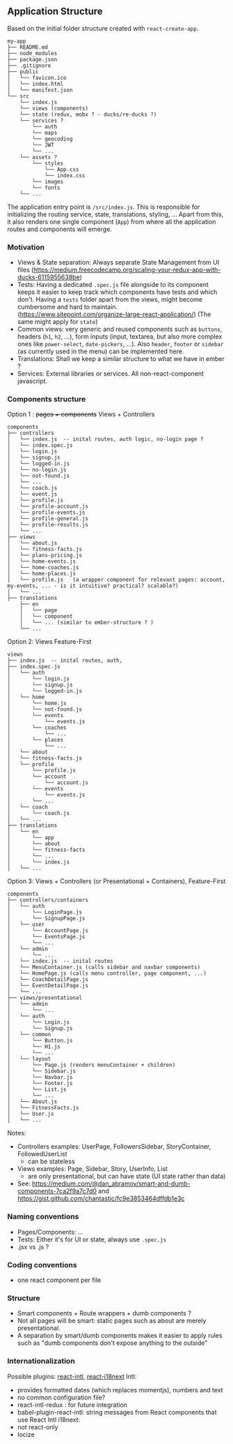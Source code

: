 ## Application Structure

Based on the initial folder structure created with `react-create-app`.

```
my-app
├── README.md
├── node_modules
├── package.json
├── .gitignore
├── public
│   └── favicon.ico
│   └── index.html
│   └── manifest.json
└── src
    └── index.js
    └── views (components)
    └── state (redux, mobx ? - ducks/re-ducks ?)
    └── services ?
        └── auth
        └── maps
        └── geocoding
        └── JWT
        └── ...
    └── assets ?
        └── styles
            └── App.css
            └── index.css
        └── images
        └── fonts
    └── ...
```

The application entry point is `/src/index.js`.
This is responsible for initializing the routing service, state, translations, styling, ...
Apart from this, it also renders one single component (`App`) from where all the application routes and components will emerge.

### Motivation
- Views & State separation: Always separate State Management from UI files  (https://medium.freecodecamp.org/scaling-your-redux-app-with-ducks-6115955638be)
- Tests: Having a dedicated `.spec.js` file alongside to its component keeps it easier to keep track which components have tests and which don't. Having a `tests` folder apart from the views, might become cumbersome and hard to maintain. (https://www.sitepoint.com/organize-large-react-application/) (The same might apply for `state`)
- Common views: very generic and reused components such as `buttons`, headers (`h1`, `h2`, ...), form inputs (input, textarea, but also more complex ones like `power-select`, `date-pickers`, ...). Also `header`, `footer` or `sidebar` (as currently used in the menu) can be implemented here.
- Translations: Shall we keep a similar structure to what we have in ember ?
- Services: External libraries or services. All non-react-component javascript.


### Components structure
Option 1 : ~~pages + components~~ Views + Controllers
```
components
├── controllers
│   └── index.js  -- inital routes, auth logic, no-login page ?
│   └── index.spec.js
│   └── login.js
│   └── signup.js
│   └── logged-in.js
│   └── no-login.js
│   └── not-found.js
│   └── ...
│   └── coach.js
│   └── event.js
│   └── profile.js
│   └── profile-account.js
│   └── profile-events.js
│   └── profile-general.js
│   └── profile-results.js
│   └── ...
├── views
│   └── about.js
│   └── fitness-facts.js
│   └── plans-pricing.js
│   └── home-events.js
│   └── home-coaches.js
│   └── home-places.js
│   └── profile.js   (a wrapper component for relevant pages: account, my-events, ... - is it intuitive? practical? scalable?)
│   └── ...
├── translations
    ├── en
    │   └── page
    │   └── component
    │   └── ... (similar to ember-structure ? )
    └── ...
```

Option 2: Views Feature-First
```
views
├── index.js  -- inital routes, auth,
├── index.spec.js
│   └── auth
│       └── login.js
│       └── signup.js
│       └── logged-in.js
│   └── home
│       └── home.js
│       └── not-found.js
│       └── events
│           └── events.js
│       └── coaches
│           └── ...
│       └── places
│           └── ...
│   └── about
│   └── fitness-facts.js
│   └── profile
│       └── profile.js
│       └── account
│           └── account.js
│       └── events
│           └── events.js
│       └── ...
│   └── coach
│       └── coach.js
│   └── ...
├── translations
│   └── en
│       └── app
│       └── about
│       └── fitness-facts
│       └── ...
│       └── index.js
│   └── ...
```

Option 3: Views + Controllers (or Presentational + Containers), Feature-First
```
components
├── controllers/containers
│   └── auth
│       └── LoginPage.js
│       └── SignupPage.js
│   └── user
│       └── AccountPage.js
│       └── EventsPage.js
│       └── ...
│   └── admin
│       └── ...
│   └── index.js  -- inital routes
│   └── MenuContainer.js (calls sidebar and navbar components)
│   └── HomePage.js (calls menu controller, page component, ...)
│   └── CoachDetailPage.js
│   └── EventDetailPage.js
│   └── ...
├── views/presentational
│   └── admin
│       └── ...
│   └── auth
│       └── Login.js
│       └── Signup.js
│   └── common
│       └── Button.js
│       └── H1.js
│       └── ...
│   └── layout
│       └── Page.js (renders menuContainer + children)
│       └── Sidebar.js
│       └── Navbar.js
│       └── Footer.js
│       └── List.js
│       └── ...
│   └── About.js
│   └── FitnessFacts.js
│   └── User.js
│   └── ...
```

Notes:
- Controllers examples: UserPage, FollowersSidebar, StoryContainer, FollowedUserList
  - can be stateless
- Views examples: Page, Sidebar, Story, UserInfo, List
  - are only presentational, but can have state (UI state rather than data)
- See: https://medium.com/@dan_abramov/smart-and-dumb-components-7ca2f9a7c7d0 and https://gist.github.com/chantastic/fc9e3853464dffdb1e3c

### Naming conventions
- Pages/Components: ...
- Tests: Either it's for UI or state, always use `.spec.js`
- .jsx vs .js ?

### Coding conventions
- one react component per file

### Structure
- Smart components + Route wrappers + dumb components ?
- Not all pages will be smart: static pages such as about are merely presentational.
- A separation by smart/dumb components makes it easier to apply rules such as "dumb components don't expose anything to the outside"


### Internationalization
Possible plugins: [react-intl](https://github.com/yahoo/react-intl/wiki#getting-started), [react-i18next](https://github.com/i18next/react-i18next)
Intl:
- provides formatted dates (which replaces momentjs), numbers and text
- no common configuration file?
- react-intl-redux : for future integration
- babel-plugin-react-intl: string messages from React components that use React Intl
i18next:
- not react-only
- locize
